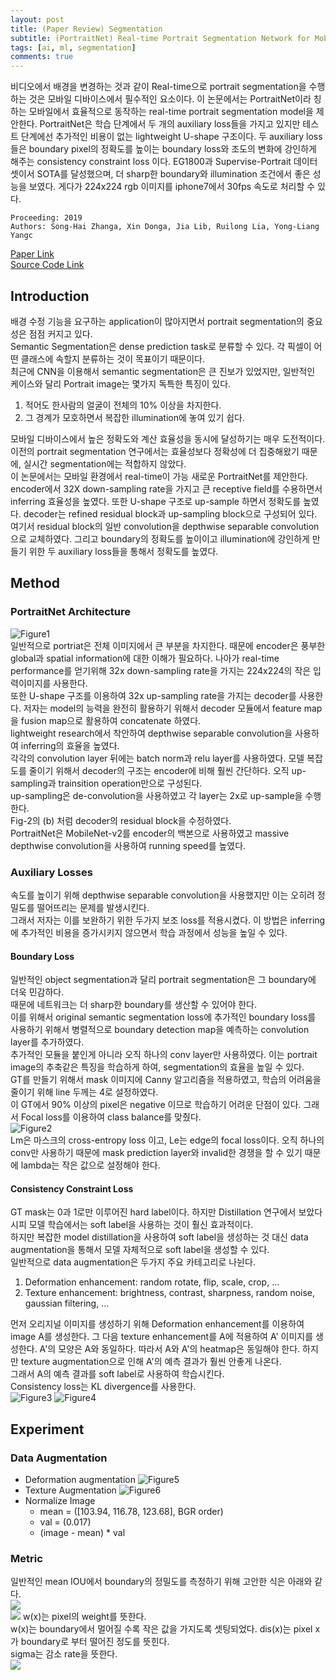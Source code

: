 ```yaml
---
layout: post  
title: (Paper Review) Segmentation  
subtitle: (PortraitNet) Real-time Portrait Segmentation Network for Mobile Device  
tags: [ai, ml, segmentation]  
comments: true
--- 
```


비디오에서 배경을 변경하는 것과 같이 Real-time으로 portrait segmentation을 수행하는 것은 모바일 디바이스에서 필수적인 요소이다.
이 논문에서는 PortraitNet이라 칭하는 모바일에서 효율적으로 동작하는 real-time portrait segmentation model을 제안한다.
PortraitNet은 학습 단계에서 두 개의 auxiliary loss들을 가지고 있지만 테스트 단계에선 추가적인 비용이 없는 lightweight U-shape 구조이다.
두 auxiliary loss들은 boundary pixel의 정확도를 높이는 boundary loss와 조도의 변화에 강인하게 해주는 consistency constraint loss 이다. 
EG1800과 Supervise-Portrait 데이터 셋이서 SOTA를 달성했으며, 더 sharp한 boundary와 illumination 조건에서 좋은 성능을 보였다.
게다가 224x224 rgb 이미지를 iphone7에서 30fps 속도로 처리할 수 있다.  

```
Proceeding: 2019
Authors: Song-Hai Zhanga, Xin Donga, Jia Lib, Ruilong Lia, Yong-Liang Yangc
```

[Paper Link](http://yongliangyang.net/docs/mobilePotrait_c&g19.pdf)  
[Source Code Link](https://github.com/dong-x16/PortraitNet)

## Introduction
배경 수정 기능을 요구하는 application이 많아지면서 portrait segmentation의 중요성은 점점 커지고 있다.  
Semantic Segmentation은 dense prediction task로 분류할 수 있다. 각 픽셀이 어떤 클래스에 속할지 분류하는 것이 목표이기 때문이다.  
최근에 CNN을 이용해서 semantic segmentation은 큰 진보가 있었지만, 일반적인 케이스와 달리 Portrait image는 몇가지 독특한 특징이 있다. 
1. 적어도 한사람의 얼굴이 전체의 10% 이상을 차지한다. 
2. 그 경계가 모호하면서 복잡한 illumination에 놓여 있기 쉽다.  

모바일 디바이스에서 높은 정확도와 계산 효율성을 동시에 달성하기는 매우 도전적이다. 이전의 portrait segmentation 연구에서는 효율성보다 정확성에 더 집중해왔기 때문에, 
실시간 segmentation에는 적합하지 않았다.   
이 논문에서는 모바일 환경에서 real-time이 가능 새로운 PortraitNet를 제안한다. 
encoder에서 32X down-sampling rate을 가지고 큰 receptive field를 수용하면서 inferring 효율성을 높였다. 
또한 U-shape 구조로 up-sample 하면서 정확도를 높였다. decoder는 refined residual block과 up-sampling block으로 구성되어 있다. 
여기서 residual block의 일반 convolution을 depthwise separable convolution으로 교체하였다.
그리고 boundary의 정확도를 높이이고 illumination에 강인하게 만들기 위한 두 auxiliary loss들을 통해서 정확도를 높였다.  

## Method
### PortraitNet Architecture
![Figure1](./../assets/resource/segmentation/paper2/1.png)  
일반적으로 portriat은 전체 이미지에서 큰 부분을 차지한다. 때문에 encoder은 풍부한 global과 spatial information에 대한 이해가 필요하다.
나아가 real-time performance를 얻기위해 32x down-sampling rate을 가지는 224x224의 작은 입력이미지를 사용한다.  
또한 U-shape 구조를 이용하여 32x up-sampling rate을 가지는 decoder를 사용한다. 
저자는 model의 능력을 완전히 활용하기 위해서 decoder 모듈에서 feature map을 fusion map으로 활용하여 concatenate 하였다.  
lightweight research에서 착안하여 depthwise separable convolution을 사용하여 inferring의 효율을 높였다.  
각각의 convolution layer 뒤에는 batch norm과 relu layer를 사용하였다. 
모델 복잡도를 줄이기 위해서 decoder의 구조는 encoder에 비해 훨씬 간단하다. 오직 up-sampling과 trainsition operation만으로 구성된다.  
up-sampling은 de-convolution을 사용하였고 각 layer는 2x로 up-sample을 수행한다.  
Fig-2의 (b) 처럼 decoder의 residual block을 수정하였다.  
PortraitNet은 MobileNet-v2를 encoder의 백본으로 사용하였고 massive depthwise convolution을 사용하여 running speed를 높였다.  

### Auxiliary Losses
속도를 높이기 위해 depthwise separable convolution을 사용했지만 이는 오히려 정밀도를 떨어뜨리는 문제를 발생시킨다.  
그래서 저자는 이를 보완하기 위한 두가지 보조 loss를 적용시켰다. 이 방법은 inferring에 추가적인 비용을 증가시키지 않으면서 학습 과정에서 성능을 높일 수 있다.  

#### Boundary Loss
일반적인 object segmentation과 달리 portrait segmentation은 그 boundary에 더욱 민감하다.  
때문에 네트워크는 더 sharp한 boundary를 생산할 수 있어야 한다.  
이를 위해서 original semantic segmentation loss에 추가적인 boundary loss를 사용하기 위해서 병렬적으로 boundary detection map을 예측하는 convolution layer를 추가하였다.  
추가적인 모듈을 붙인게 아니라 오직 하나의 conv layer만 사용하였다. 
이는 portrait image의 추축같은 특징을 학습하게 하여, segmentation의 효율을 높일 수 있다.  
GT를 만들기 위해서 mask 이미지에 Canny 알고리즘을 적용하였고, 학습의 어려움을 줄이기 위해 line 두께는 4로 설정하였다.  
이 GT에서 90% 이상의 pixel은 negative 이므로 학습하기 어려운 단점이 있다.
그래서 Focal loss를 이용하여 class balance를 맞췄다.   
![Figure2](./../assets/resource/segmentation/paper2/2.png)  
Lm은 마스크의 cross-entropy loss 이고, Le는 edge의 focal loss이다. 
오직 하나의 conv만 사용하기 때문에 mask prediction layer와 invalid한 경쟁을 할 수 있기 때문에 lambda는 작은 값으로 설정해야 한다.  

#### Consistency Constraint Loss
GT mask는 0과 1로만 이루어진 hard label이다. 하지만 Distillation 연구에서 보았다시피 모델 학습에서는 soft label을 사용하는 것이 훨신 효과적이다.  
하지만 복잡한 model distillation을 사용하여 soft label을 생성하는 것 대신 data augmentation을 통해서 모델 자체적으로 soft label을 생성할 수 있다.  
일반적으로 data augmentation은 두가지 주요 카테고리로 나뉜다.  
1. Deformation enhancement: random rotate, flip, scale, crop, ...
2. Texture enhancement: brightness, contrast, sharpness, random noise, gaussian filtering, ...

먼저 오리지널 이미지를 생성하기 위해 Deformation enhancement를 이용하여 image A를 생성한다. 
그 다음 texture enhancement를 A에 적용하여 A' 이미지를 생성한다. 
A'의 모양은 A와 동일하다. 따라서 A와 A'의 heatmap은 동일해야 한다. 
하지만 texture augmentation으로 인해 A'의 예측 결과가 훨씬 안좋게 나온다.  
그래서 A의 예측 결과를 soft label로 사용하여 학습시킨다.  
Consistency loss는 KL divergence를 사용한다.  
![Figure3](./../assets/resource/segmentation/paper2/3.png)
![Figure4](./../assets/resource/segmentation/paper2/4.png)  

## Experiment
### Data Augmentation
* Deformation augmentation
![Figure5](./../assets/resource/segmentation/paper2/5.png)  
* Texture Augmentation
![Figure6](./../assets/resource/segmentation/paper2/6.png)
* Normalize Image
    * mean = ([103.94, 116.78, 123.68], BGR order)
    * val = (0.017)
    * (image - mean) * val

### Metric
일반적인 mean IOU에서 boundary의 정밀도를 측정하기 위해 고안한 식은 아래와 같다.   
![](./../assets/resource/segmentation/paper2/8.png)  
![](./../assets/resource/segmentation/paper2/9.png)
w(x)는 pixel의 weight를 뜻한다.  
w(x)는 boundary에서 멀어질 수록 작은 값을 가지도록 셋팅되었다. dis(x)는 pixel x가 boundary로 부터 떨어진 정도를 뜻힌다.  
sigma는 감소 rate을 뜻한다.  
![](./../assets/resource/segmentation/paper2/10.png)  




